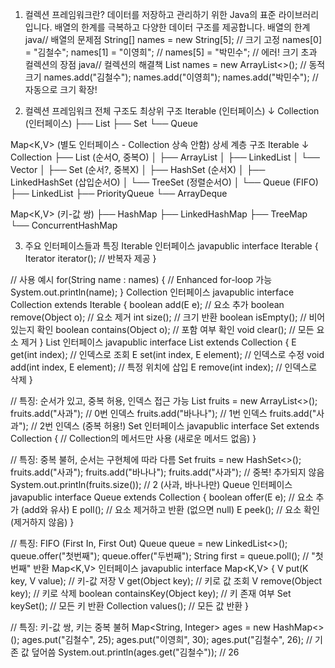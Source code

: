1. 컬렉션 프레임워크란?
데이터를 저장하고 관리하기 위한 Java의 표준 라이브러리입니다. 배열의 한계를 극복하고 다양한 데이터 구조를 제공합니다.
배열의 한계
java// 배열의 문제점
String[] names = new String[5];  // 크기 고정
names[0] = "김철수";
names[1] = "이영희";
// names[5] = "박민수";  // 에러! 크기 초과
컬렉션의 장점
java// 컬렉션의 해결책
List<String> names = new ArrayList<>();  // 동적 크기
names.add("김철수");
names.add("이영희");
names.add("박민수");  // 자동으로 크기 확장!

2. 컬렉션 프레임워크 전체 구조도
최상위 구조
Iterable<T> (인터페이스)
    ↓
Collection<E> (인터페이스)
    ├── List<E>
    ├── Set<E>
    └── Queue<E>

Map<K,V> (별도 인터페이스 - Collection 상속 안함)
상세 계층 구조
Iterable<T>
    ↓
Collection<E>
    ├── List<E> (순서O, 중복O)
    │   ├── ArrayList
    │   ├── LinkedList
    │   └── Vector
    │
    ├── Set<E> (순서?, 중복X)
    │   ├── HashSet (순서X)
    │   ├── LinkedHashSet (삽입순서O)
    │   └── TreeSet (정렬순서O)
    │
    └── Queue<E> (FIFO)
        ├── LinkedList
        ├── PriorityQueue
        └── ArrayDeque

Map<K,V> (키-값 쌍)
    ├── HashMap
    ├── LinkedHashMap
    ├── TreeMap
    └── ConcurrentHashMap

3. 주요 인터페이스들과 특징
Iterable<T> 인터페이스
javapublic interface Iterable<T> {
    Iterator<T> iterator();  // 반복자 제공
}

// 사용 예시
for(String name : names) {  // Enhanced for-loop 가능
    System.out.println(name);
}
Collection<E> 인터페이스
javapublic interface Collection<E> extends Iterable<E> {
    boolean add(E e);           // 요소 추가
    boolean remove(Object o);   // 요소 제거
    int size();                 // 크기 반환
    boolean isEmpty();          // 비어있는지 확인
    boolean contains(Object o); // 포함 여부 확인
    void clear();              // 모든 요소 제거
}
List<E> 인터페이스
javapublic interface List<E> extends Collection<E> {
    E get(int index);              // 인덱스로 조회
    E set(int index, E element);   // 인덱스로 수정
    void add(int index, E element); // 특정 위치에 삽입
    E remove(int index);           // 인덱스로 삭제
}

// 특징: 순서가 있고, 중복 허용, 인덱스 접근 가능
List<String> fruits = new ArrayList<>();
fruits.add("사과");     // 0번 인덱스
fruits.add("바나나");   // 1번 인덱스
fruits.add("사과");     // 2번 인덱스 (중복 허용!)
Set<E> 인터페이스
javapublic interface Set<E> extends Collection<E> {
    // Collection의 메서드만 사용 (새로운 메서드 없음)
}

// 특징: 중복 불허, 순서는 구현체에 따라 다름
Set<String> fruits = new HashSet<>();
fruits.add("사과");
fruits.add("바나나");
fruits.add("사과");    // 중복! 추가되지 않음
System.out.println(fruits.size()); // 2 (사과, 바나나만)
Queue<E> 인터페이스
javapublic interface Queue<E> extends Collection<E> {
    boolean offer(E e);  // 요소 추가 (add와 유사)
    E poll();           // 요소 제거하고 반환 (없으면 null)
    E peek();           // 요소 확인 (제거하지 않음)
}

// 특징: FIFO (First In, First Out)
Queue<String> queue = new LinkedList<>();
queue.offer("첫번째");
queue.offer("두번째");
String first = queue.poll(); // "첫번째" 반환
Map<K,V> 인터페이스
javapublic interface Map<K,V> {
    V put(K key, V value);    // 키-값 저장
    V get(Object key);        // 키로 값 조회
    V remove(Object key);     // 키로 삭제
    boolean containsKey(Object key);  // 키 존재 여부
    Set<K> keySet();         // 모든 키 반환
    Collection<V> values();   // 모든 값 반환
}

// 특징: 키-값 쌍, 키는 중복 불허
Map<String, Integer> ages = new HashMap<>();
ages.put("김철수", 25);
ages.put("이영희", 30);
ages.put("김철수", 26);  // 기존 값 덮어씀
System.out.println(ages.get("김철수")); // 26